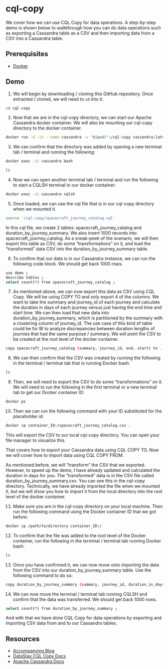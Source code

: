 # cql-copy
We cover how we can use CQL Copy for data operations. A step-by-step demo is shown below to walkthrough how you can do data operations such as exporting a Cassandra table as a CSV and then importing data from a CSV into a Cassandra table.

## Prerequisites
- [Docker](https://www.docker.com/)

## Demo

1. We will begin by downloading / cloning this GitHub repository. Once extracted / cloned, we will need to `cd` into it.

```bash
cd cql-copy
```

2. Now that we are in the cql-copy directory, we can start our Apache Cassandra docker container. We will also be mounting our cql-copy directory to the docker container.

```bash
docker run -d -it --name cassandra -v "$(pwd)":/cql-copy cassandra:latest
```

3. We can confirm that the directory was added by opening a new terminal tab / terminal and running the following:

```bash
docker exec -it cassandra bash
```
```bash
ls
```

4. Now we can open another terminal tab / terminal and run the following to start a CQLSH terminal in our docker container:

```bash
docker exec -it cassandra cqlsh
```

5. Once loaded, we can use the cql file that is in our cql-copy directory when we mounted it.
```bash
source '/cql-copy/spacecraft_journey_catalog.cql'
```

In this cql file, we create 2 tables: spacecraft_journey_catalog and duration_by_journey_summary. We also insert 1000 records into spacecraft_journey_catalog. As a sneak-peek of the scenario, we will then export this table as CSV, do some “transformations” on it, and load the “transformed” data CSV into the duration_by_journey_summary table.

6. To confirm that our data is in our Cassandra instance, we can run the following code block. We should get back 1000 rows.
```bash
use demo ;
describe tables ;
select count(*) from spacecraft_journey_catalog ;
```

7. As mentioned above, we can now export this data as CSV using CQL Copy. We will be using COPY TO and only export 4 of the columns. We want to take the summary and journey_id of each journey and calculate the duration in days of each journey versus just having the end time and start time. We can then load that new data into duration_by_journey_summary, which is partitioned by the summary with a clustering column of journey_id. The use case of this kind of table could be for BI to analyze discrepancies between duration lengths of journies that had the same purpose / summary. We will point the CSV to be created at the root level of the docker container.

```bash
copy spacecraft_journey_catalog (summary, journey_id, end, start) to'../spacecraft_journey_catalog.csv' with header = true ;
```

8. We can then confirm that the CSV was created by running the following in the terminal / terminal tab that is running Docker bash:
```bash
ls
```

9. Then, we will need to export the CSV to do some “transformations” on it. We will need to run the following in the first terminal or a new terminal tab to get our Docker container ID:

```bash
docker ps
```

10. Then we can run the following command with your ID substituted for the placeholder id:

```bash
docker cp container_ID:/spacecraft_journey_catalog.csv .
```

This will export the CSV to our local cql-copy directory. You can open your file manager to visualize this.

That covers how to export your Cassandra data using CQL COPY TO. Now we will cover how to import data using CQL COPY FROM.

As mentioned before, we will “transform” the CSV that we exported. However, to speed up the demo, I have already updated and calculated the duration in days for you. The “transformed” data is in the CSV file called duration_by_journey_summary.csv. You can see this in the cql-copy directory. Technically, we have already imported the file when we mounted it, but we will show you how to import it from the local directory into the root level of the docker container.

11. Make sure you are in the cql-copy directory on your local machine. Then run the following command using the Docker container ID that we got before:
```bash
docker cp /path/to/directory container_ID:/
```

12. To confirm that the file was added to the root level of the Docker container, run the following in the terminal / terminal tab running Docker bash:

```bash
ls
```

13. Once you have confirmed it, we can now move onto importing the data from the CSV into our duration_by_journey_summary table. Use the following command to do so:

```bash
copy duration_by_journey_summary (summary, journey_id, duration_in_days) from '../duration_by_journey_summary.csv' WITH HEADER = TRUE ;
```

14. We can now move the terminal / terminal tab running CQLSH and confirm that the data was transferred. We should get back 1000 rows.
```bash
select count(*) from duration_by_journey_summary ;
```

And with that we have done CQL Copy for data operations by exporting and importing CSV data from and to our Cassandra tables.

## Resources
- [Accompanying Blog]()
- [DataStax CQL Copy Docs](https://docs.datastax.com/en/cql-oss/3.3/cql/cql_reference/cqlshCopy.html)
- [Apache Cassandra Docs](https://cassandra.apache.org/doc/latest/tools/cqlsh.html#copy-to)
